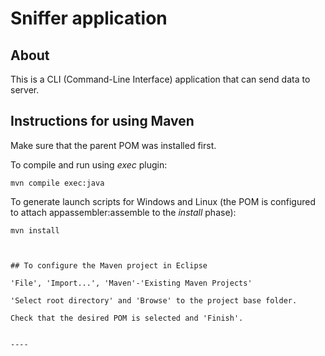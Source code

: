 # Sniffer application

## About

This is a CLI (Command-Line Interface) application that can send data to server.


## Instructions for using Maven

Make sure that the parent POM was installed first.

To compile and run using _exec_ plugin:

```
mvn compile exec:java
```

To generate launch scripts for Windows and Linux
(the POM is configured to attach appassembler:assemble to the _install_ phase):

```
mvn install
```

<!--To run using appassembler plugin on Linux:

```
./target/appassembler/bin/eye arg0 arg1 arg2
```

To run using appassembler plugin on Windows:

```
target\appassembler\bin\eye arg0 arg1 arg2 -->
```


## To configure the Maven project in Eclipse

'File', 'Import...', 'Maven'-'Existing Maven Projects'

'Select root directory' and 'Browse' to the project base folder.

Check that the desired POM is selected and 'Finish'.


----

